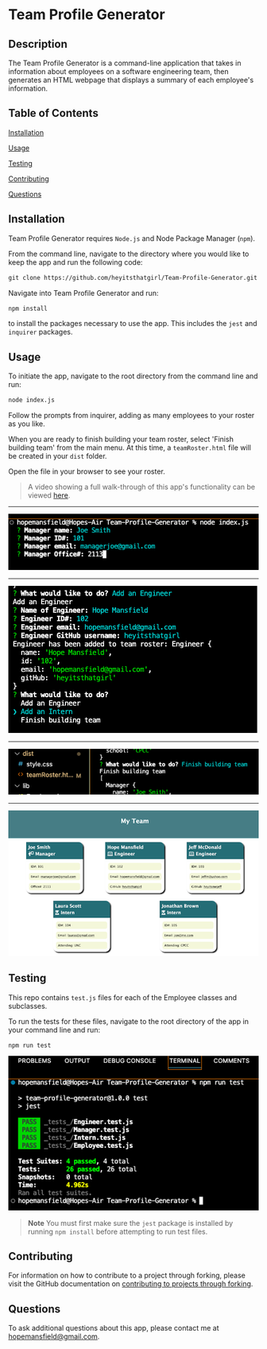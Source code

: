# Team Profile Generator

## Description

The Team Profile Generator is a command-line application that takes in information about employees on a software engineering team, then generates an HTML webpage that displays a summary of each employee's information.

## Table of Contents

[Installation](#installation)

[Usage](#usage)

[Testing](#testing)

[Contributing](#contributing)

[Questions](#questions)

## Installation

Team Profile Generator requires `Node.js` and Node Package Manager (`npm`).

From the command line, navigate to the directory where you would like to keep the app and run the following code:

```md
git clone https://github.com/heyitsthatgirl/Team-Profile-Generator.git
```

Navigate into Team Profile Generator and run:

```md
npm install
```

to install the packages necessary to use the app. This includes the `jest` and `inquirer` packages.

## Usage

To initiate the app, navigate to the root directory from the command line and run:

```md
node index.js
```

Follow the prompts from inquirer, adding as many employees to your roster as you like.

When you are ready to finish building your team roster, select 'Finish building team' from the main menu. At this time, a `teamRoster.html` file will be created in your `dist` folder.

Open the file in your browser to see your roster.

> A video showing a full walk-through of this app's functionality can be viewed [here](https://drive.google.com/file/d/1zKrJBiLfMu0iA7mQfI8K_4-ElW0bRdN8/view).

---

![Screen Shot](assets/init_demo.png)

---

![Screen Shot](assets/create_demo.png)

---

![Screen Shot](assets/finish_demo.png)

---

![Screen Shot](assets/html_demo.png)

## Testing

This repo contains `test.js` files for each of the Employee classes and subclasses.

To run the tests for these files, navigate to the root directory of the app in your command line and run:

```md
npm run test
```

![Screen Shot](assets/test_demo.png)

> **Note** You must first make sure the `jest` package is installed by running `npm install` before attempting to run test files.

## Contributing

For information on how to contribute to a project through forking, please visit the
GitHub documentation on [contributing to projects through forking](https://docs.github.com/en/get-started/quickstart/contributing-to-projects).

## Questions

To ask additional questions about this app, please contact me at hopemansfield@gmail.com.
